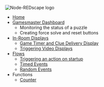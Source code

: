 <p><img src="https://github.com/playfultechnology/node-redscape/blob/master/Documentation/node-redscape_logo.png" alt="Node-REDscape logo"></p>
<ul>
<li><a href="https://github.com/playfultechnology/propcontrol/wiki">Home</a></li>
<li><a href="">Gamesmaster Dashboard</a>
<ul>
<li>Monitoring the status of a puzzle</li>
<li>Creating force solve and reset buttons</li>
</ul></li>
<li><a href="https://github.com/playfultechnology/node-redscape/wiki/Creating-a-full-screen-in-game-display">In-Room Displays</a>
<ul>
<li><a href="https://github.com/playfultechnology/node-redscape/wiki/Game-Timer-and-Clue-Display">Game Timer and Clue Delivery Display</a></li>
<li><a href="https://github.com/playfultechnology/node-redscape/wiki/Video-Display">Triggering Video Displays</a></li>
</ul></li>
<li><a href="">Flows</a>
<ul>
<li><a href="">Triggering an action on startup</a></li>
<li><a href="https://github.com/playfultechnology/propcontrol/wiki/Timed-Events">Timed Events</a></li>
<li><a href="https://github.com/playfultechnology/propcontrol/wiki/Chance-Events">Random Events</a></li>
</ul>
</li>
<li>Functions
<ul>
<li><a href="https://github.com/playfultechnology/propcontrol/wiki/Counter">Counter</a>
</ul>
</li>
</ul>